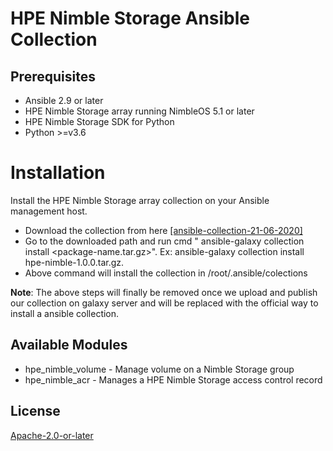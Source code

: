 # HPE Nimble Storage Ansible Collection

## Prerequisites

- Ansible 2.9 or later
- HPE Nimble Storage array running NimbleOS 5.1 or later
- HPE Nimble Storage SDK for Python
- Python >=v3.6

# Installation

Install the HPE Nimble Storage array collection on your Ansible management host.

- Download the collection from here [\[ansible-collection-21-06-2020\]](https://confluence.eng.nimblestorage.com/download/attachments/102956388/hpe-nimble-1.0.0.tar.gz?version=2&modificationDate=1592618015619&api=v2)
- Go to the downloaded path and run cmd " ansible-galaxy collection install <package-name.tar.gz>". Ex: ansible-galaxy collection install hpe-nimble-1.0.0.tar.gz.
- Above command will install the collection in /root/.ansible/colections

**Note**: The above steps will finally be removed once we upload and publish our collection on galaxy server and will be replaced with the official way to install a ansible collection.

## Available Modules

- hpe_nimble_volume -  Manage volume on a Nimble Storage group
- hpe_nimble_acr - Manages a HPE Nimble Storage access control record

## License

[Apache-2.0-or-later](http://www.apache.org/licenses/LICENSE-2.0)
